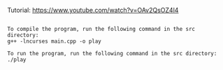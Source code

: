 Tutorial: https://www.youtube.com/watch?v=OAv2QsOZ4l4

```

To compile the program, run the following command in the src directory:
g++ -lncurses main.cpp -o play

To run the program, run the following command in the src directory:
./play

```
